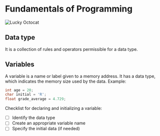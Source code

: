# Fundamentals of Programming
![Lucky Octocat](https://octodex.github.com/images/yaktocat.png)
## Data type
It is a collection of rules and operators permissible for a data type.
## Variables
A variable is a name or label given to a memory address. It has a data type, which indicates the memory size used by the data.
Example:
```c
int age = 20;
char initial = 'R';
float grade_average = 4.729;
```
Checklist for declaring and initializing a variable:
- [ ] Identify the data type
- [ ] Create an appropriate variable name
- [ ] Specify the initial data (if needed)
